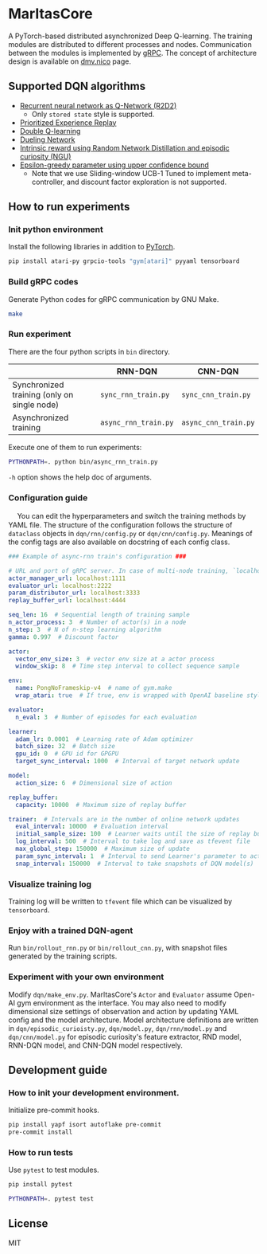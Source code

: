 # MarltasCore

A PyTorch-based distributed asynchronized Deep Q-learning. The training modules are distributed to different processes and nodes. Communication between the modules is implemented by [gRPC](https://grpc.io/). The concept of architecture design is available on [dmv.nico](https://dmv.nico/en/articles/marltas_core/) page.

## Supported DQN algorithms

- [Recurrent neural network as Q-Network (R2D2)](https://openreview.net/pdf?id=r1lyTjAqYX)
    - Only `stored state` style is supported.
- [Prioritized Experience Replay](http://arxiv.org/abs/1511.05952)
- [Double Q-learning](http://arxiv.org/abs/1509.06461)
- [Dueling Network](http://arxiv.org/abs/1511.06581)
- [Intrinsic reward using Random Network Distillation and episodic curiosity (NGU)](http://arxiv.org/abs/2002.06038)
- [Epsilon-greedy parameter using upper confidence bound](http://arxiv.org/abs/2003.13350)
    - Note that we use Sliding-window UCB-1 Tuned to implement meta-controller, and discount factor exploration is not supported.


## How to run experiments

### Init python environment

Install the following libraries in addition to [PyTorch](https://pytorch.org/).

```bash
pip install atari-py grpcio-tools "gym[atari]" pyyaml tensorboard
```

### Build gRPC codes

Generate Python codes for gRPC communication by GNU Make.

```bash
make
```

### Run experiment

There are the four python scripts in `bin` directory.

|                                             | RNN-DQN              | CNN-DQN              |
|---------------------------------------------|----------------------|----------------------|
| Synchronized training (only on single node) | `sync_rnn_train.py`  | `sync_cnn_train.py`  |
| Asynchronized training                      | `async_rnn_train.py` | `async_cnn_train.py` |

Execute one of them to run experiments:

```bash
PYTHONPATH=. python bin/async_rnn_train.py
```

`-h` option shows the help doc of arguments.

### Configuration guide
　
You can edit the hyperparameters and switch the training methods by YAML file. The structure of the configuration follows the structure of `dataclass` objects in `dqn/rnn/config.py` or `dqn/cnn/config.py`. Meanings of the config tags are also available on docstring of each config class.

```yaml
### Example of async-rnn train's configuration ###

# URL and port of gRPC server. In case of multi-node training, `localhost` must be changed to hostname of the head node.
actor_manager_url: localhost:1111
evaluator_url: localhost:2222
param_distributor_url: localhost:3333
replay_buffer_url: localhost:4444

seq_len: 16  # Sequential length of training sample
n_actor_process: 3  # Number of actor(s) in a node
n_step: 3  # N of n-step learning algorithm
gamma: 0.997  # Discount factor

actor:
  vector_env_size: 3  # vector env size at a actor process
  window_skip: 8  # Time step interval to collect sequence sample

env:
  name: PongNoFrameskip-v4  # name of gym.make
  wrap_atari: true  # If true, env is wrapped with OpenAI baseline style

evaluator:
  n_eval: 3  # Number of episodes for each evaluation

learner:
  adam_lr: 0.0001  # Learning rate of Adam optimizer
  batch_size: 32  # Batch size
  gpu_id: 0  # GPU id for GPGPU
  target_sync_interval: 1000  # Interval of target network update

model:
  action_size: 6  # Dimensional size of action

replay_buffer:
  capacity: 10000  # Maximum size of replay buffer

trainer:  # Intervals are in the number of online network updates
  eval_interval: 10000  # Evaluation interval
  initial_sample_size: 100  # Learner waits until the size of replay buffer reaches this size
  log_interval: 500  # Interval to take log and save as tfevent file
  max_global_step: 150000  # Maximum size of update
  param_sync_interval: 1  # Interval to send Learner's parameter to actors
  snap_interval: 150000  # Interval to take snapshots of DQN model(s)
```

### Visualize training log

Training log will be written to `tfevent` file which can be visualized by `tensorboard`.

### Enjoy with a trained DQN-agent

Run `bin/rollout_rnn.py` or `bin/rollout_cnn.py`, with snapshot files generated by the training scripts.

### Experiment with your own environment

Modify `dqn/make_env.py`. MarltasCore's `Actor` and `Evaluator` assume Open-AI gym environment as the interface. You may also need to modify dimensional size settings of observation and action by updating YAML config and the model architecture. Model architecture definitions are written in `dqn/episodic_curioisty.py`, `dqn/model.py`, `dqn/rnn/model.py` and `dqn/cnn/model.py` for episodic curiosity's feature extractor, RND model, RNN-DQN model, and CNN-DQN model respectively.

## Development guide

### How to init your development environment.

Initialize pre-commit hooks.

```bash
pip install yapf isort autoflake pre-commit
pre-commit install
```

### How to run tests

Use `pytest` to test modules.

```bash
pip install pytest
```

```bash
PYTHONPATH=. pytest test
```

## License

MIT
